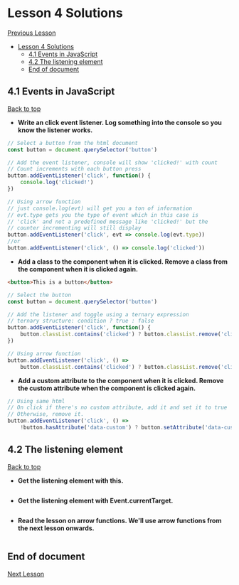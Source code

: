 # Lesson 4 Solutions

[Previous Lesson](../lesson3/solutions.md)
<!-- TOC -->

- [Lesson 4 Solutions](#lesson-4-solutions)
    - [4.1 Events in JavaScript](#41-events-in-javascript)
    - [4.2 The listening element](#42-the-listening-element)
    - [End of document](#end-of-document)

<!-- /TOC -->
<!-- Solutions below only -->

## 4.1 Events in JavaScript

[Back to top](#lesson-4-solutions)

* **Write an click event listener. Log something into the console so you know the listener works.**

```js
// Select a button from the html document
const button = document.querySelector('button')

// Add the event listener, console will show 'clicked!' with count
// Count increments with each button press
button.addEventListener('click', function() {
    console.log('clicked!')
})

// Using arrow function
// just console.log(evt) will get you a ton of information
// evt.type gets you the type of event which in this case is 
// 'click' and not a predefined message like 'clicked!' but the 
// counter incrementing will still display
button.addEventListener('click', evt => console.log(evt.type))
//or
button.addEventListener('click', () => console.log('clicked'))
```

* **Add a class to the component when it is clicked. Remove a class from the component when it is clicked again.**

```html
<button>This is a button</button>
```

```js
// Select the button
const button = document.querySelector('button')

// Add the listener and toggle using a ternary expression
// ternary structure: condition ? true : false
button.addEventListener('click', function() {
    button.classList.contains('clicked') ? button.classList.remove('clicked') : button.classList.add('clicked')
})

// Using arrow function
button.addEventListener('click', () => 
    button.classList.contains('clicked') ? button.classList.remove('clicked') : button.classList.add('clicked'))
```

* **Add a custom attribute to the component when it is clicked. Remove the custom attribute when the component is clicked again.**

```js
// Using same html
// On click if there's no custom attribute, add it and set it to true
// Otherwise, remove it.
button.addEventListener('click', () => 
    !button.hasAttribute('data-custom') ? button.setAttribute('data-custom', true) : button.removeAttribute('data-custom'))
```

## 4.2 The listening element

[Back to top](#lesson-4-solutions)

* **Get the listening element with this.**

```js
```

* **Get the listening element with Event.currentTarget.**

```js
```

* **Read the lesson on arrow functions. We'll use arrow functions from the next lesson onwards.**

```js
```

<!-- Solutions above only -->

## End of document

[Next Lesson](../lesson5/solutions.md)
